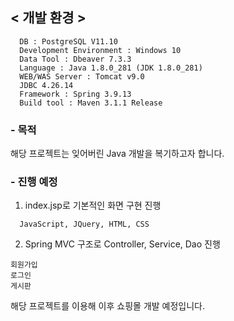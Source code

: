 

## < 개발 환경 >
```
  DB : PostgreSQL V11.10 
  Development Environment : Windows 10
  Data Tool : Dbeaver 7.3.3
  Language : Java 1.8.0_281 (JDK 1.8.0_281)
  WEB/WAS Server : Tomcat v9.0
  JDBC 4.26.14
  Framework : Spring 3.9.13
  Build tool : Maven 3.1.1 Release
```


### - 목적
해당 프로젝트는 잊어버린 Java 개발을 복기하고자 합니다.



### - 진행 예정
1. index.jsp로 기본적인 화면 구현 진행
```
  JavaScript, JQuery, HTML, CSS 
```
2. Spring MVC 구조로 Controller, Service, Dao 진행
```
회원가입
로그인 
게시판 
```  
  
  
  
해당 프로젝트를 이용해 이후 쇼핑몰 개발 예정입니다.
